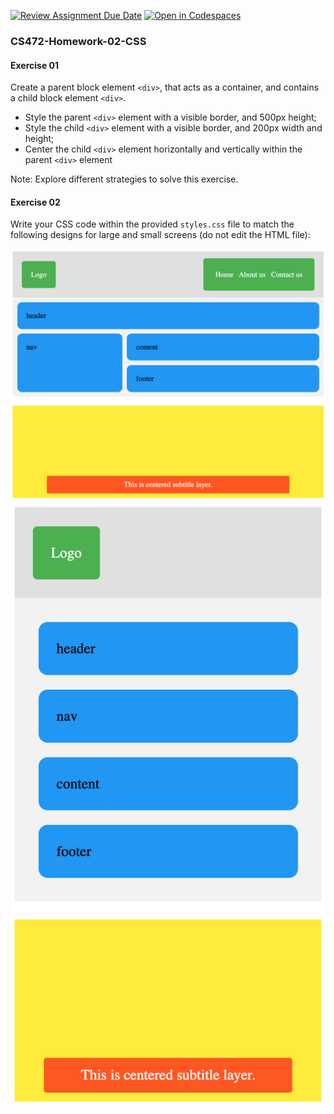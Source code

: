 [![Review Assignment Due Date](https://classroom.github.com/assets/deadline-readme-button-22041afd0340ce965d47ae6ef1cefeee28c7c493a6346c4f15d667ab976d596c.svg)](https://classroom.github.com/a/LVCFdenS)
[![Open in Codespaces](https://classroom.github.com/assets/launch-codespace-2972f46106e565e64193e422d61a12cf1da4916b45550586e14ef0a7c637dd04.svg)](https://classroom.github.com/open-in-codespaces?assignment_repo_id=18396173)
### CS472-Homework-02-CSS
#### Exercise 01
Create a parent block element `<div>`, that acts as a container, and contains a child block element `<div>`.
* Style the parent `<div>` element with a visible border, and 500px height;
* Style the child `<div>` element with a visible border, and 200px width and height;
* Center the child `<div>` element horizontally and vertically within the parent `<div>` element

Note: Explore different strategies to solve this exercise.

#### Exercise 02
Write your CSS code within the provided `styles.css` file to match the following designs for large and small screens (do not edit the HTML file):

<img src="./large.png" />
<img src="./small.png" />
